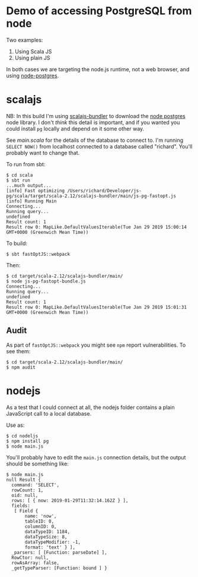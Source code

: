# Demo of accessing PostgreSQL from node

Two examples:

1. Using Scala JS
2. Using plain JS

In both cases we are targeting the node.js runtime, not a web browser,
and using [node-postgres](https://node-postgres.com/).

# scalajs

NB: In this build I'm using [scalajs-bundler](https://scalacenter.github.io/scalajs-bundler/) to download
the [node postgres](https://node-postgres.com/) node library. I don't _think_ this detail is important, and if you wanted you could install `pg` locally and depend on it some other way.

See _main.scala_ for the details of the database to connect to. I'm running `SELECT NOW()` from localhost
connected to a database called "richard". You'll probably want to change that.

To run from sbt:

```
$ cd scala
$ sbt run
...much output...
[info] Fast optimizing /Users/richard/Developer/js-pg/scala/target/scala-2.12/scalajs-bundler/main/js-pg-fastopt.js
[info] Running Main
Connecting...
Running query...
undefined
Result count: 1
Result row 0: MapLike.DefaultValuesIterable(Tue Jan 29 2019 15:00:14 GMT+0000 (Greenwich Mean Time))
```

To build:

```
$ sbt fastOptJS::webpack
```

Then:

```
$ cd target/scala-2.12/scalajs-bundler/main/
$ node js-pg-fastopt-bundle.js
Connecting...
Running query...
undefined
Result count: 1
Result row 0: MapLike.DefaultValuesIterable(Tue Jan 29 2019 15:01:31 GMT+0000 (Greenwich Mean Time))
```

## Audit

As part of `fastOptJS::webpack` you might see `npm` report vulnerabilities. To see them:

```
$ cd target/scala-2.12/scalajs-bundler/main/
$ npm audit
```

# nodejs

As a test that I could connect at all,
the nodejs folder contains a plain JavaScript call to a local database.

Use as:

```
$ cd nodeljs
$ npm install pg
$ node main.js
```

You'll probably have to edit the `main.js` connection details,
but the output should be something like:

```
$ node main.js
null Result {
  command: 'SELECT',
  rowCount: 1,
  oid: null,
  rows: [ { now: 2019-01-29T11:32:14.162Z } ],
  fields:
   [ Field {
       name: 'now',
       tableID: 0,
       columnID: 0,
       dataTypeID: 1184,
       dataTypeSize: 8,
       dataTypeModifier: -1,
       format: 'text' } ],
  _parsers: [ [Function: parseDate] ],
  RowCtor: null,
  rowAsArray: false,
  _getTypeParser: [Function: bound ] }
```

